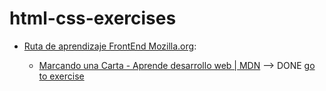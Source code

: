 # html-css-exercises

- [Ruta de aprendizaje FrontEnd Mozilla.org](https://developer.mozilla.org/es/docs/Learn/Front-end_web_developer):
  
  - [Marcando una Carta - Aprende desarrollo web | MDN](https://developer.mozilla.org/es/docs/Learn/HTML/Introduction_to_HTML/Marking_up_a_letter)
  --> DONE  [go to exercise](https://github.com/paupalazzesi/html-css-exercises/tree/main/letter-html-exercise)

